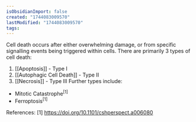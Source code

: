 ```yaml
---
isObsidianImport: false
created: "1744083009570"
lastModified: "1744083009570"
tags:
---
```

Cell death occurs after either overwhelming damage, or from specific signalling events being triggered within cells. There are primarily 3 types of cell death:
1. [[Apoptosis]] - Type I
2. [[Autophagic Cell Death]] - Type II
3. [[Necrosis]] - Type III
Further types include:
- Mitotic Catastrophe<sup>[1]</sup>
- Ferroptosis<sup>[1]</sup>

References:
[1] https://doi.org/10.1101/cshperspect.a006080